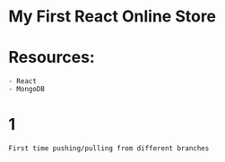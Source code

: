 # My First React Online Store

# Resources:

    - React
    - MongoDB

# 1

    First time pushing/pulling from different branches

